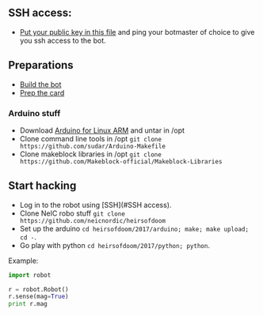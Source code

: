 ## SSH access:

* [Put your public key in this file](authorized_keys) and ping your botmaster of choice to give you ssh access to the bot. 

## Preparations

* [Build the bot](building.md)
* [Prep the card](sdcard-prep.md)

### Arduino stuff

* Download [Arduino for Linux ARM](https://www.arduino.cc/en/Main/Software) and untar in /opt
* Clone command line tools in /opt `git clone https://github.com/sudar/Arduino-Makefile`
* Clone makeblock libraries in /opt `git clone https://github.com/Makeblock-official/Makeblock-Libraries`

## Start hacking

* Log in to the robot using [SSH](#SSH access).
* Clone NeIC robo stuff `git clone https://github.com/neicnordic/heirsofdoom`
* Set up the arduino `cd heirsofdoom/2017/arduino; make; make upload; cd -`.
* Go play with python `cd heirsofdoom/2017/python; python`.

Example:

```python
import robot

r = robot.Robot()
r.sense(mag=True)
print r.mag
```

